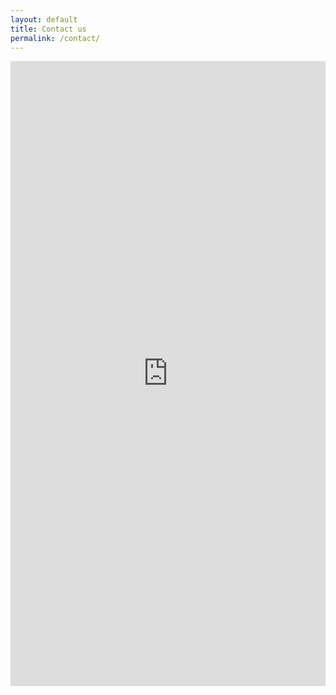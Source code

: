```yaml
---
layout: default
title: Contact us
permalink: /contact/
---
```


<style>
.responsive-iframe {
  position: relative;
  width: 100%;
  padding-top: 156.25%; /* 16:9 Aspect Ratio */
}
.responsive-iframe iframe {
  position: absolute;
  top: 0;
  left: 0;
  width: 100%;
}
</style>
<div class="responsive-iframe">
<iframe src="https://docs.google.com/forms/d/e/1FAIpQLSfPB_3l2VmtE93reo5fRc2XOfegIfxJdRtWV6XVPl5Tl6JlmQ/viewform?embedded=true" width="550" height="1000" frameborder="0" marginheight="0" marginwidth="0">Loading…</iframe>
</div>